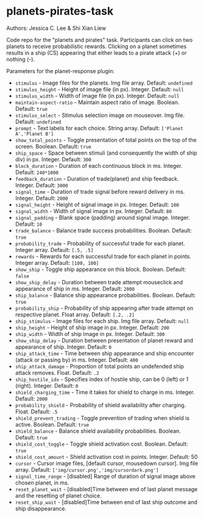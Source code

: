 # planets-pirates-task

Authors: Jessica C. Lee & Shi Xian Liew

Code repo for the "planets and pirates" task. Participants can click on two planets to receive probabilistic rewards. Clicking on a planet sometimes results in a ship (CS) appearing that either leads to a pirate attack (+) or nothing (-).

Parameters for the planet-response plugin:

- `stimulus` - Image files for the planets. Img file array. Default: `undefined`
- `stimulus_height` - Height of image file (in px). Integer. Default: `null`
- `stimulus_width` - Width of image file (in px). Integer. Default: `null`
- `maintain-aspect-ratio` - Maintain aspect ratio of image. Boolean. Default: `true`
- `stimulus_select` - Stimulus selection image on mouseover. Img file. Default: `undefined`
- `prompt` - Text labels for each choice. String array. Default: `['Planet A','Planet B']`
- `show_total_points` - Toggle presentation of total points on the top of the screen. Boolean. Default: `true`
- `ship_space` - Space between stimuli (and consequently the width of ship div) in px. Integer. Default: `300`
- `block_duration` - Duration of each continuous block in ms. Integer. Default: `240*1000`
- `feedback_duration` - Duration of trade(planet) and ship feedback. Integer. Default: `3000`
- `signal_time` - Duration of trade signal before reward delivery in ms. Integer. Default: `2000`
- `signal_height` - Height of signal image in px. Integer. Default: `100`
- `signal_width` - Width of signal image in px. Integer. Default: `80`
- `signal_padding` - Blank space (padding) around signal image. Integer. Default: `10`
- `trade_balance` - Balance trade success probabilities. Boolean. Default: `true`
- `probability_trade` - Probability of successful trade for each planet. Integer array. Default: `[.5, .5]`
- `rewards` - Rewards for each successful trade for each planet in points. Integer array. Default: `[100, 100]`
- `show_ship` - Toggle ship appearance on this block. Boolean. Default: `false`
- `show_ship_delay` - Duration between trade attempt mouseclick and appearance of ship in ms. Integer. Default: `2000`
- `ship_balance` - Balance ship appearance probabilities. Boolean. Default: `true`
- `probability_ship` - Probability of ship appearing after trade attempt on respective planet. Float array. Default: `[.2, .2]`
- `ship_stimulus` - Image files for each ship. Img file array. Default: `null`
- `ship_height` - Height of ship image in px. Integer. Default: `200`
- `ship_width` - Width of ship image in px. Integer. Default: `300`
- `show_ship_delay` - Duration between presentation of planet reward and appearance of ship. Integer. Default: `0`
- `ship_attack_time` - Time between ship appearance and ship encounter (attack or passing by) in ms. Integer. Default: `400`
- `ship_attack_damage` - Proportion of total points an undefended ship attack removes. Float. Default: `.2`
- `ship_hostile_idx` - Specifies index of hostile ship, can be 0 (left) or 1 (right). Integer. Default: `0`
- `shield_charging_time` - Time it takes for shield to charge in ms. Integer. Default: `2000`
- `probability_shield` - Probability of shield availability after charging. Float. Default: `.5`
- `shield_prevent_trading` - Toggle prevention of trading when shield is active. Boolean. Default: `true`
- `shield_balance` - Balance shield availability probabilities. Boolean. Default: `true`
- `shield_cost_toggle` - Toggle shield activation cost. Boolean. Default: `true`
- `shield_cost_amount` - Shield activation cost in points. Integer. Default: 50
- `cursor` - Cursor image files, [default cursor, mousedown cursor]. Img file array. Default: `['img/cursor.png','img/cursordark.png']`
- `signal_time_range` - [disabled] Range of duration of signal image above chosen planet, in ms.
- `reset_planet_wait` - [disabled]Time between end of last planet message and the resetting of planet choice.
- `reset_ship_wait` - [disabled]Time between end of last ship outcome and ship disappearance.
